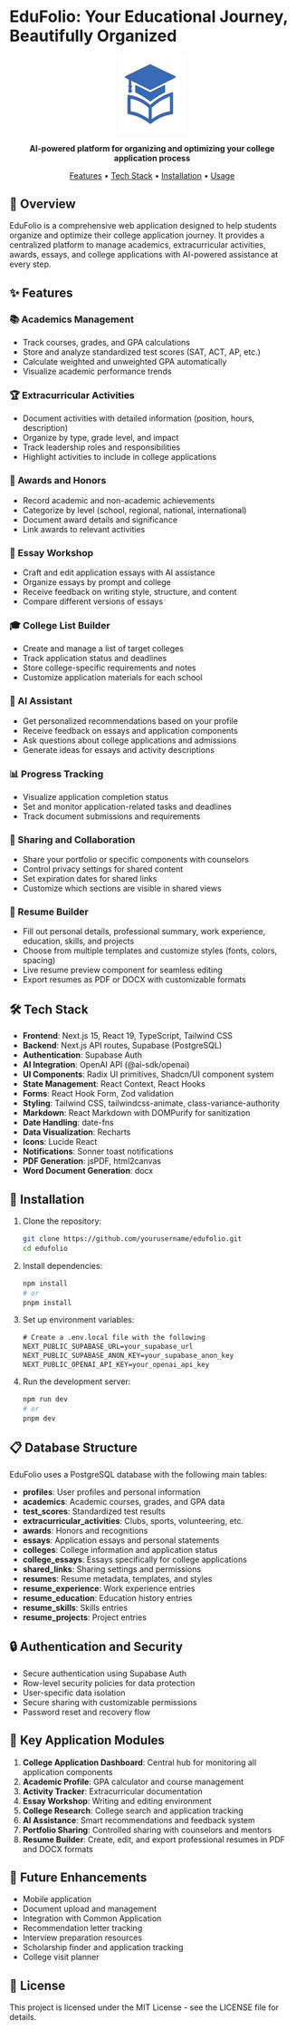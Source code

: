 # EduFolio: Your Educational Journey, Beautifully Organized

<div align="center">
  <img src="public/EduFolioLogo.png" alt="EduFolio Logo" width="120" />
  
  <p>
    <strong>AI-powered platform for organizing and optimizing your college application process</strong>
  </p>
  
  <p>
    <a href="#features">Features</a> •
    <a href="#tech-stack">Tech Stack</a> •
    <a href="#installation">Installation</a> •
    <a href="#usage">Usage</a>
  </p>
</div>

## 🚀 Overview

EduFolio is a comprehensive web application designed to help students organize and optimize their college application journey. It provides a centralized platform to manage academics, extracurricular activities, awards, essays, and college applications with AI-powered assistance at every step.

## ✨ Features

### 📚 Academics Management
- Track courses, grades, and GPA calculations
- Store and analyze standardized test scores (SAT, ACT, AP, etc.)
- Calculate weighted and unweighted GPA automatically
- Visualize academic performance trends

### 🏆 Extracurricular Activities
- Document activities with detailed information (position, hours, description)
- Organize by type, grade level, and impact
- Track leadership roles and responsibilities
- Highlight activities to include in college applications

### 🥇 Awards and Honors
- Record academic and non-academic achievements
- Categorize by level (school, regional, national, international)
- Document award details and significance
- Link awards to relevant activities

### 📝 Essay Workshop
- Craft and edit application essays with AI assistance
- Organize essays by prompt and college
- Receive feedback on writing style, structure, and content
- Compare different versions of essays

### 🎓 College List Builder
- Create and manage a list of target colleges
- Track application status and deadlines
- Store college-specific requirements and notes
- Customize application materials for each school

### 🤖 AI Assistant
- Get personalized recommendations based on your profile
- Receive feedback on essays and application components
- Ask questions about college applications and admissions
- Generate ideas for essays and activity descriptions

### 📊 Progress Tracking
- Visualize application completion status
- Set and monitor application-related tasks and deadlines
- Track document submissions and requirements

### 🔗 Sharing and Collaboration
- Share your portfolio or specific components with counselors
- Control privacy settings for shared content
- Set expiration dates for shared links
- Customize which sections are visible in shared views

### 📄 Resume Builder
- Fill out personal details, professional summary, work experience, education, skills, and projects
- Choose from multiple templates and customize styles (fonts, colors, spacing)
- Live resume preview component for seamless editing
- Export resumes as PDF or DOCX with customizable formats

## 🛠️ Tech Stack

- **Frontend**: Next.js 15, React 19, TypeScript, Tailwind CSS
- **Backend**: Next.js API routes, Supabase (PostgreSQL)
- **Authentication**: Supabase Auth
- **AI Integration**: OpenAI API (@ai-sdk/openai)
- **UI Components**: Radix UI primitives, Shadcn/UI component system
- **State Management**: React Context, React Hooks
- **Forms**: React Hook Form, Zod validation
- **Styling**: Tailwind CSS, tailwindcss-animate, class-variance-authority
- **Markdown**: React Markdown with DOMPurify for sanitization
- **Date Handling**: date-fns
- **Data Visualization**: Recharts
- **Icons**: Lucide React
- **Notifications**: Sonner toast notifications
- **PDF Generation**: jsPDF, html2canvas
- **Word Document Generation**: docx

## 🔧 Installation

1. Clone the repository:
   ```bash
   git clone https://github.com/yourusername/edufolio.git
   cd edufolio
   ```

2. Install dependencies:
   ```bash
   npm install
   # or
   pnpm install
   ```

3. Set up environment variables:
   ```
   # Create a .env.local file with the following
   NEXT_PUBLIC_SUPABASE_URL=your_supabase_url
   NEXT_PUBLIC_SUPABASE_ANON_KEY=your_supabase_anon_key
   NEXT_PUBLIC_OPENAI_API_KEY=your_openai_api_key
   ```

4. Run the development server:
   ```bash
   npm run dev
   # or
   pnpm dev
   ```

## 📋 Database Structure

EduFolio uses a PostgreSQL database with the following main tables:

- **profiles**: User profiles and personal information
- **academics**: Academic courses, grades, and GPA data
- **test_scores**: Standardized test results
- **extracurricular_activities**: Clubs, sports, volunteering, etc.
- **awards**: Honors and recognitions
- **essays**: Application essays and personal statements
- **colleges**: College information and application status
- **college_essays**: Essays specifically for college applications
- **shared_links**: Sharing settings and permissions
- **resumes**: Resume metadata, templates, and styles
- **resume_experience**: Work experience entries
- **resume_education**: Education history entries
- **resume_skills**: Skills entries
- **resume_projects**: Project entries

## 🔒 Authentication and Security

- Secure authentication using Supabase Auth
- Row-level security policies for data protection
- User-specific data isolation
- Secure sharing with customizable permissions
- Password reset and recovery flow

## 📱 Key Application Modules

1. **College Application Dashboard**: Central hub for monitoring all application components
2. **Academic Profile**: GPA calculator and course management
3. **Activity Tracker**: Extracurricular documentation
4. **Essay Workshop**: Writing and editing environment
5. **College Research**: College search and application tracking
6. **AI Assistance**: Smart recommendations and feedback system
7. **Portfolio Sharing**: Controlled sharing with counselors and mentors
8. **Resume Builder**: Create, edit, and export professional resumes in PDF and DOCX formats

## 🚀 Future Enhancements

- Mobile application
- Document upload and management
- Integration with Common Application
- Recommendation letter tracking
- Interview preparation resources
- Scholarship finder and application tracking
- College visit planner

## 📄 License

This project is licensed under the MIT License - see the LICENSE file for details. 
